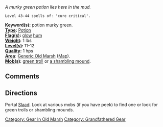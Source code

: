 *A murky green potion lies here in the mud.*

`Level 43-44 spells of: 'cure critical'.`

**Keyword(s):** potion murky green.  
**[Type](:Category:_Object_Types "wikilink"):**
[Potion](:Category:Potions "wikilink")  
**[Flag(s)](:Category:_Object_Flags "wikilink"):**
[glow](Glow_Flag "wikilink") [hum](Hum_Flag "wikilink")  
**[Weight](Object_Weight "wikilink"):** 1 lbs  
**[Level(s)](Object_Level "wikilink"):** 11-12  
**[Quality](Object_Quality "wikilink"):** 1 hps  
**[Area](:Category:_Areas "wikilink"):** [Generic Old
Marsh](:Category:_Old_Marsh "wikilink")
([Map](Old_Marsh_Map "wikilink")).  
**[Mob(s)](:Category:_Mobs "wikilink"):** [green
troll](Green_Troll "wikilink") or [a shambling
mound](Shambling_Mound "wikilink").  

## Comments

## Directions

Portal [Slaad](Slaad "wikilink"). Look at various mobs (if you have
peek) to find one or look for green trolls or shambling mounds.

[Category: Gear In Old Marsh](Category:_Gear_In_Old_Marsh "wikilink")
[Category: Grandfathered Gear](Category:_Grandfathered_Gear "wikilink")
